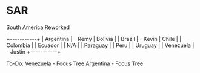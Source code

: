 # SAR
South America Reworked

+-----------+
| Argentina | - Remy
| Bolivia   |
| Brazil    | - Kevin
| Chile     |
| Colombia  |
| Ecuador   |
| N/A       |
| Paraguay  |
| Peru      |
| Uruguay   |
| Venezuela | - Justin
+-----------+

To-Do:
Venezuela - Focus Tree
Argentina - Focus Tree
